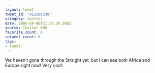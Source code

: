 ```yaml
---
layout: tweet
tweet_id: "912201839"
category: twitter
date: 2008-09-06T21:35:39.000Z
source: Twitter SMS
favorite_count: 0
retweet_count: 0
tags:
- tweet
---
```


We haven't gone through the Straight yet, but I can see both Africa and Europe right now! Very cool!
